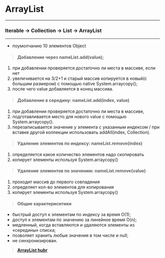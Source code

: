 # ArrayList

---

### Iterable -> Collection -> List -> ArrayList

---

- поумолчанию 10 элементов Object

> #### Добавление через nameList.add(value);

1. при добавлении проверяется достаточно ли места в массиве, если нет
2. увеличивается на 3/2+1 и старый массив копируется в новый(с большим размером)
   с помощью native System.arraycopy();
3. после чего value добавляется в конец массива.

> #### Добавление в середину: nameList.add(index, value)

1. при добавлении проверяется достаточно ли места в массиве,
2. подготавливается место для нового value с помощью System.arraycopy().
3. перезаписывается значение у элемента с указанным индексом /
   при вставке другой коллекции использовать addAll(index, Collection).

> #### Удаление элементов по индексу: nameList.remove(index)

1. определяется какое количество элементов надо скопировать
2. копирует элементы используя System.arraycopy()

> #### Удаление элементов по значению: nameList.remove(value)

1. проходит массив до первого совпадения
2. определяет кол-во элементов для копирования
3. копирует элементы используя System.arraycopy()

> #### Общие характериситики

- быстрый доступ к элементам по индексу за время O(1);
- доступ к элементам по значению за линейное время O(n);
- медленный, когда вставляются и удаляются элементы из «середины» списка;
- позволяет хранить любые значения в том числе и null;
- не синхронизирован.

> **[ArrayList hubr ](https://habr.com/ru/post/128269/)**